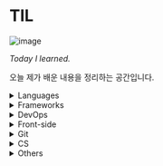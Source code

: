 # TIL

![image](resources/image.jpg)

*Today I learned.*

오늘 제가 배운 내용을 정리하는 공간입니다.

<details>
  <summary>Languages</summary>
  <ul>
    <li>
      <details>
      <summary><a href="languages/java.md" target="_blank">Java</a></summary>
        <ul>
          <li><a href="languages/java.md#fature" target="_blank">Java의 특징</a></li>
          <li><a href="languages/java.md#philosophy" target="_blank">Java의 철학</a></li>
          <li><a href="languages/java.md#run-java-cli" target="_blank">IDE없이 컴파일, 실행하기</a></li>
          <li><a href="languages/java.md#java-type" target="_blank">기본형 타입과 참조형 타입</a></li>
          <li><a href="languages/java.md#access-modifier" target="_blank">접근제한자</a></li>
          <li><a href="languages/java.md#string-methods" target="_blank">String 클래스</a></li>
          <li><a href="languages/java.md#getclass" target="_blank">클래스 타입 반환하기</a></li>
          <li><a href="languages/java.md#enum" target="_blank">enum</a></li>
          <li><a href="languages/java.md#wrapper-class" target="_blank">Wrapper Class</a></li>
          <li><a href="languages/java.md#date" target="_blank">Date</a></li>
          <li><a href="languages/java.md#javadoc" target="_blank">JavaDoc</a></li>
          <li><a href="languages/java.md#math" target="_blank">Math</a></li>
          <li><a href="languages/java.md#scanner" target="_blank">Scanner</a></li>
          <li><a href="languages/java.md#length" target="_blank">length, length(), size()</a></li>
          <li><a href="languages/java.md#equals" target="_blank">==과 equals()</a></li>
          <li><a href="languages/java.md#identityHashCode" target="_blank">객체 주소값 확인 ( identityHashCode() )</a></li>
          <li><a href="languages/java.md#ternary" target="_blank">삼항연산자</a></li>
          <li><a href="languages/java.md#switch" target="_blank">switch문</a></li>
          <li><a href="languages/java.md#touppercase" target="_blank">문자열 변환 함수</a></li>
          <li><a href="languages/java.md#lombok" target="_blank">Lombok</a></li>
          <li><a href="languages/java.md#javabean" target="_blank">JavaBean</a></li>
        </ul>
      </details>
    </li>
    <li>
      <details>
      <summary><a href="languages/python.md" target="_blank">Python</a></summary>
        <ul>
          <li><a href="languages/python.md#feature" target="_blank">파이썬의 특징</a></li>
          <li><a href="languages/python.md#interpretor" target="_blank">인터프리터 언어</a></li>
          <li><a href="languages/python.md#indent" target="_blank">인덴트</a></li>
        </ul>
      </details>
    </li>
    <li>
      <details>
      <summary><a href="languages/sql.md" target="_blank">SQL (oracle)</a></summary>
        <ul>
          <li><a href="languages/sql.md#overview" target="_blank">데이터베이스 개요</a></li>
          <li><a href="languages/sql.md#proscons" target="_blank">데이터베이스의 장단점</a></li>
          <ul>
            <li><a href="languages/sql.md#pros" target="_blank">장점</a></li>
            <li><a href="languages/sql.md#cons" target="_blank">단점</a></li>
          </ul>
          <li><a href="languages/sql.md#term" target="_blank">데이터베이스 관련 용어</a></li>
          <ul>
            <li><a href="languages/sql.md#ddl" target="_blank">DDL</a></li>
            <li><a href="languages/sql.md#dml" target="_blank">DML</a></li>
            <li><a href="languages/sql.md#dcl" target="_blank">DCL</a></li>
            <li><a href="languages/sql.md#dbms" target="_blank">DBMS</a></li>
            <li><a href="languages/sql.md#rdbms" target="_blank">RDBMS</a></li>
          </ul>
          <li><a href="languages/sql.md#show-all-tables" target="_blank">오라클에서 전체 테이블 조회하기</a></li>
          <li><a href="languages/sql.md#create-account" target="_blank">오라클 DB 계정 생성하고 전환하기</a></li>
          <li><a href="languages/sql.md#drop-account" target="_blank">오라클 DB 계정 삭제하기</a></li>
          <li><a href="languages/sql.md#create-table" target="_blank">테이블 생성하기</a></li>
          <li><a href="languages/sql.md#desc" target="_blank">데이터 구조 조회하기 (DESC)</a></li>
          <li><a href="languages/sql.md#insert-into-table" target="_blank">데이터 삽입하기</a></li>
          <li><a href="languages/sql.md#drop-table" target="_blank">테이블 삭제하기</a></li>
          <li><a href="languages/sql.md#show-all-columns" target="_blank">테이블 전체 컬럼 조회</a></li>
          <li><a href="languages/sql.md#show-specific-columns" target="_blank">선택적 데이터 조회</a></li>
          <li><a href="languages/sql.md#show-columns-while-condition" target="_blank">조건에 따른 데이터 조회</a></li>
          <li><a href="languages/sql.md#select-order" target="_blank">정렬하여 조회하기 (이름순으로 조회시, 동명이면 생일순)</a></li>
          <li><a href="languages/sql.md#limit" target="_blank">데이터 출력 수 결정하기 (LIMIT)</a></li>
          <li><a href="languages/sql.md#distinct" target="_blank">중복제거 조회 (DISTINCT)</a></li>
          <li><a href="languages/sql.md#sql-math" target="_blank">연산처리</a></li>
        </ul>
      </details>
    </li>
  </ul>
</details>
<details>
  <summary>Frameworks</summary>
  <ul>
    <li>
      <details>
      <summary><a href="https://github.com/youngjinmo/TIL/tree/master/frameworks/spring-framework">Spring Framework</a></summary>
      	<ul>
    			<li>
          	<details>
          		<summary><a href="frameworks/spring-framework/spring-boot.md" target="_blank">Spring Boot</a></summary>
              <ul>
                <li><a href="frameworks/spring-framework/spring-boot.md#feature" target="_blank">Spring Boot 특징</a></li>
                <li><a href="frameworks/spring-framework/spring-boot.md#config" target="_blank">Spring Boot auto-configuration</a></li>
                <li><a href="frameworks/spring-framework/spring-boot.md#error" target="_blank">에러페이지 핸들링</a></li>
                <li><a href="frameworks/spring-framework/spring-boot.md#get-mapping-multi" target="_blank">@GetMapping 어노테이션으로 다중맵핑하기</a></li>
                <li><a href="frameworks/spring-framework/spring-boot.md#h2-databse" target="_blank">h2 데이터베이스 마이그레이션</a></li>
                <li><a href="frameworks/spring-framework/spring-boot.md#datasource-autocofig" target="_blank">DB 에러발생 무시하고 프로젝트 실행하기</a></li>
              </ul>
            </details>
          </li>
          <li>
          	<details>
          		<summary><a href="frameworks/spring-framework/spring-security.md" target="_blank">Spring Security</a></summary>
              <ul>
                <li><a href="frameworks/spring-framework/spring-security.md#oatuh2" target="_blank">OAuth2</a></li>
              </ul>
            </details>
          </li>
          <li>
            <details>
              <summary><a href="frameworks/spring-framework/jpa.md" target="_blank">JPA</a></summary>
              <ul>
                <li><a href="frameworks/spring-framework/jpa.md#hibernate" target="_blank">Hibernate</a></li>
              </ul>
            </details>
          </li>
  		</ul>
      </details>
    </li>
    <li>
      <details>
        <summary><a href="frameworks/django.md" target="_blank">Django</a></summary>
        <ul>
          <li><a href="frameworks/django.md#mtv" target="_blank">MTV</a></li>
          <li><a href="frameworks/django.md#virtualenv" target="_blank">virtualenv</a></li>
          <li><a href="frameworks/django.md#start-django" target="_blank">Django 실행환경 구성하기</a></li>
          <li><a href="frameworks/django.md#startproject" target="_blank">start project</a></li>
          <li><a href="frameworks/django.md#migrate" target="_blank">데이터베이스 마이그레이션</a></li>
          <li><a href="frameworks/django.md#runserver" target="_blank">서버 실행하기</a></li>
        </ul>
      </details>
    </li>
  </ul>
</details>
<details>
  <summary>DevOps</summary>
  <ul>
    <li>
      <details>
        <summary><a href="DevOps/Linux.md" target="_blank">Linux</a></summary>
        <ul>
          <li>
            <details>
              <summary><a href="DevOps/Linux.md#commands" target="_blank">명령어</a></summary>
              <ul>
                <li><a href="DevOps/Linux.md#shell-kernel" target="_blank">Shell과 Kernel</a></li>
                <li><a href="DevOps/Linux.md#check-os" target="_blank">운영체제 확인</a></li>
                <li><a href="DevOps/Linux.md#uname-m" target="_blank">비트(32/64) 확인</a></li>
                <li><a href="DevOps/Linux.md#mv" target="_blank">파일 이동(mv)</a></li>
                <li><a href="DevOps/Linux.md#symboliclink" target="_blank">Symbolic Link</a></li>
                <li><a href="DevOps/Linux.md#find" target="_blank">find - 파일/디렉토리 찾기</a></li>
                <li><a href="DevOps/Linux.md#grep" target="_blank">grep - 문서내 검색</a></li>
                <li><a href="DevOps/Linux.md#save-output" target="_blank">콘솔 결과 출력 저장</a></li>
                <li><a href="DevOps/Linux.md#combine-commands" target="_blank">복수의 명령어 동시실행</a></li>
                <li><a href="DevOps/Linux.md#caffeinate" target="_blank">슬립모드 진입방지 (caffeinate)</a></li>
                <li><a href="DevOps/Linux.md#ubuntu-reboot" target="_blank">시스템 재부팅</a></li>
                <li><a href="DevOps/Linux.md#ifconfig" target="_blank">ip주소 확인하기</a></li>
                <li><a href="DevOps/Linux.md#change-localtime" target="_blank">서버시간 변경하기</a></li>
                <li><a href="DevOps/Linux.md#setup-locale" target="_blank">UTF-8 인코딩 설정(한국어 설정)</a></li>
                <li><a href="DevOps/Linux.md#passwd" target="_blank">계정 비밀번호 설정하기</a></li>
                <li><a href="DevOps/Linux.md#sudo-su" target="_blank">계정 전환하기</a></li>
                <li><a href="DevOps/Linux.md#hostname" target="_blank">호스트네임 변경하기</a></li>
                <li><a href="DevOps/Linux.md#wget" target="_blank">wget으로 파일다운로드</a></li>
                <li><a href="DevOps/Linux.md#adduser" target="_blank">계정 생성하기</a></li>
                <li><a href="DevOps/Linux.md#passwd" target="_blank">사용자 목록 조회하는 4가지 방법</a></li>
                <li><a href="DevOps/Linux.md#userdel" target="_blank">계정 삭제하기</a></li>
                <li><a href="DevOps/Linux.md#password" target="_blank">우분투 패스워드 설정하기</a></li>
                <li><a href="DevOps/Linux.md#install-jdk" target="_blank">JDK 설치하기</a></li>
              </ul>
            </details>
          </li>
          <li>
            <details>
              <summary><a href="DevOps/Linux.md#vim" target="_blank">Vim</a></summary>
              <ul>
                <li><a href="DevOps/Linux.md#vi-input" target="_blank">입력 명령어</a></li>
            		<li><a href="DevOps/Linux.md#vi-move" target="_blank">이동 명령어</a></li>
      					<li><a href="DevOps/Linux.md#vi-filestatus" target="_blank">파일 상태 명령어</a></li>
								<li><a href="DevOps/Linux.md#vimrc" target="_blank">IDE처럼 사용을 위한 Vim 셋팅하기</a></li>
                <li><a href="DevOps/Linux.md#vim-v" target="_blank">한 글자/한 줄씩 드래그 하기</a></li>
              </ul>
            </details>
          </li>
          <li>
            <details>
              <summary><a href="DevOps/Linux.md#apt-get" target="_blank">패키지 관리툴 (apt-get)</a></summary>
              <ul>
                <li><a href="DevOps/Linux.md#difference-between-update-upgrade" target="_blank">update와 upgrade의 차이</a></li>
                <li><a href="DevOps/Linux.md#install-remove" target="_blank">apt-get 패키지 설치/삭제하기</a></li>
                <li><a href="DevOps/Linux.md#asciinema" target="_blank">터미널 녹화기 asciinema</a></li>
              </ul>
            </details>
          </li>
        </ul>
      </details>
    </li>
    <li>
      <details>
        <summary><a href="DevOps/AWS.md" target="_blank">AWS</a></summary>
        <ul>
          <li><a href="DevOps/AWS.md#region" target="_blank">Region과 Availability zone</a></li>
          <li><a href="DevOps/AWS.md#ec2" target="_blank">EC2 인스턴스의 기능</a></li>
          <li><a href="DevOps/AWS.md#ssh-i" target="_blank">터미널로 EC2 인스턴스 SSH 접속</a></li>
          <li><a href="DevOps/AWS.md#locale-ko-utf8" target="_blank">EC2 언어 설정</a></li>
          <li><a href="DevOps/AWS.md#setpasswd" target="_blank">Amazon Linux 비밀번호 변경/설정하기</a></li>
          <li><a href="DevOps/AWS.md#awscli" target="_blank">awscli 설치하기</a></li>
          <li><a href="DevOps/AWS.md#start-apache2" target="_blank">Apache2 웹서버 실행</a></li>
          <li><a href="DevOps/AWS.md#autoload-pem" target="_blank">키페어(.pem) 자동으로 읽어오기</a></li>
          <li><a href="DevOps/AWS.md#install-jdk-amazonlinux" target="_blank">Amazon Linux에 Java 설치하기</a></li>
          <li><a href="DevOps/AWS.md#which" target="_blank">Java 설치 경로 찾기</a></li>
          <li><a href="DevOps/AWS.md#install-maven" target="_blank">Amazon Linux에 메이븐 설치하기</a></li>
          <li><a href="DevOps/AWS.md#java-build" target="_blank">Java 프로그램 빌드하기 (maven/gradle)</a></li>
          <li><a href="DevOps/AWS.md#java-jar" target="_blank">Java 프로그램 실행하기 (jar파일 실행)</a></li>
          <li><a href="DevOps/AWS.md#redirect-8080" target="_blank">포트번호 8080으로 리다이렉트 하기</a></li>
          <li><a href="DevOps/AWS.md#tmux" target="_blank">터미널 백그라운드에서 서버 실행하기(tmux)</a></li>
        </ul>
      </details>
    </li>
    <li>
      <details>
        <summary><a href="DevOps/Docker.md" target="_blank">Docker</a></summary>
        <ul>
          <li><a href="DevOps/Docker.md#intro" target="_blank">도커?</a></li>
          <li><a href="DevOps/Docker.md#installation" target="_blank">도커 설치</a></li>
          <li><a href="DevOps/Docker.md#create-image" target="_blank">이미지 설치하기</a></li>
          <li><a href="DevOps/Docker.md#rename-image" target="_blank">이미지 이름 변경</a></li>
          <li><a href="DevOps/Docker.md#create-container" target="_blank">컨테이너 생성하기</a></li>
          <li><a href="DevOps/Docker.md#change-container" target="_blank">컨테이너 이름 변경</a></li>
          <li><a href="DevOps/Docker.md#control-container" target="_blank">컨테이너 시작/중단하기</a></li>
          <li><a href="DevOps/Docker.md#images" target="_blank">도커 이미지 조회하기</a></li>
          <li><a href="DevOps/Docker.md#ps" target="_blank">도커 컨테이너 조회하기</a></li>
          <li><a href="DevOps/Docker.md#exec-imageid-bash" target="_blank">bash모드로 컨테이너 진입</a></li>
          <li><a href="DevOps/Docker.md#rm-container" target="_blank">컨테이너 삭제</a></li>
          <li><a href="DevOps/Docker.md#rmi-image" target="_blank">이미지 삭제</a></li>
          <li><a href="DevOps/Docker.md#compose" target="_blank">도커 컴포즈</a></li>
        </ul>
      </details>
    </li>
    <li>
    <details>
        <summary><a href="DevOps/Jenkins.md" target="_blank">Jenkins</a></summary>
        <ul>
            <li><a href="DevOps/Jenkins.md#jenkins" target="_blank">Jenkins란?</a></li>
            <li><a href="DevOps/Jenkins.md#install" target="_blank">설치하기</a></li>
            <li><a href="DevOps/Jenkins.md#start" target="_blank">실행하기</a></li>
        </ul>
    </details>
    </li>
  </ul>
</details>
<details>
  <summary>Front-side</summary>
  <ul>
    <li>
      <details>
        <summary><a href="front-side/template-engines/template-engines.md" target="_blank">Template Engines</a></summary>
        <ul>
          <li>
            <details>
              <summary><a href="front-side/template-engines/mustache.md#mustache" target="_blank">Mustache</a></summary>
              <ul>
                <li><a href="front-side/template-engines/mustache.md#getting-started" target="_blank">mustache 시작하기</a></li>
                <li><a href="front-side/template-engines/mustache.md#refactor" target="_blank">화면 분할하기 (중복제거)</a></li>
                <li><a href="front-side/template-engines/mustache.md#update-form" target="_blank">update form구현하기</a></li>
              </ul>
            </details>
          </li>
        </ul>
      </details>
    </li>
    <li>
      <details>
        <summary><a href="front-side/html.md" target="_blank">HTML</a></summary>
        <ul>
          <li><a href="front-side/html.md#datails" target="_blank">details</a></li>
        </ul>
      </details>
    </li>
    <li>
      <details>
        <summary><a href="front-side/CSS.md" target="_blank">CSS</a></summary>
        <ul>
          <li><a href="front-side/CSS.md#word-break" target="_blank">word-break</a></li>
          <li><a href="front-side/CSS.md#apply-style-to-multiple-ids" target="_blank">복수의 id에 CSS 적용</a></li>
          <li><a href="front-side/CSS.md#margin-and-padding" target="_blank">margin과 padding 차이</a></li>
          <li><a href="front-side/CSS.md#mix-blend-mode" target="_blank">이미지 흑백 전환 효과주기</a></li>
          <li><a href="front-side/CSS.md#align" target="_blank">텍스트/이미지 정렬</a></li>
        </ul>
      </details>
    </li>
  </ul>
</details>
<details>
      <summary>Git</summary>
      <ul>
        <li><a href="vcs/git.md#staging-commit" target="_blank">Staging과 Commit</a></li>
        <li><a href="vcs/git.md#add-p" target="_blank">파일단위 아닌 변경사항 단위로 커밋하기</a></li>
        <li><a href="vcs/git.md#restore" target="_blank">Unstaging</a></li>
        <li><a href="vcs/git.md#log-decorate" target="_blank">git log 그래프로 보기</a></li>
        <li><a href="vcs/git.md#create-branch" target="_blank">브랜치 생성하기</a></li>
        <li><a href="vcs/git.md#move-branch" target="_blank">브랜치 이동하기</a></li>
        <li><a href="vcs/git.md#delete-branch" target="_blank">브랜치 삭제하기</a></li>
        <li><a href="vcs/git.md#delete-origin-branch" target="_blank">원격 저장소 브랜치 삭제하기</a></li>
        <li><a href="vcs/git.md#change-branch-name" target="_blank">브랜치 이름 변경하기</a></li>
        <li><a href="vcs/git.md#rebase-merged" target="_blank">커밋 합치기 with rebase</a></li>
        <li><a href="vcs/git.md#rebase-change-sequence" target="_blank">커밋 순서 바꾸기 with rebase</a></li>
        <li><a href="vcs/git.md#rebase-change-commit-m" target="_blank">커밋메세지 변경하기 with rebase</a></li>
        <li><a href="vcs/git.md#commit-amend" target="_blank">최신 커밋 메세지 변경하기</a></li>
        <li><a href="vcs/git.md#diff-head" target="_blank">최신 커밋과 현재 status 비교</a></li>
        <li><a href="vcs/git.md#diff-head-before" target="_blank">최신 커밋과 그 이전 커밋 비교</a></li>
        <li><a href="vcs/git.md#stash" target="_blank">stash</a></li>
        <li><a href="vcs/git.md#git-checkout-from-head" target="_blank">HEAD가 바라보는 커밋 변경하기</a></li>
        <li><a href="vcs/git.md#set-url" target="_blank">원격 저장소 변경하기</a></li>
        <li><a href="vcs/git.md#fork" target="_blank">Fork</a></li>
        <li><a href="vcs/git.md#pr" target="_blank">PR</a></li>
        <li><a href="vcs/git.md#gitignore" target="_blank">.gitignore</a></li>
        <li><a href="vcs/git.md#config" target="_blank">git config 설정</a></li>
        <li><a href="vcs/git.md#credential" target="_blank">Github Credential 저장</a></li>
        <li><a href="vcs/git.md#add-ssh" target="_blank">Github에 SSH 등록하기</a></li>
        <li><a href="vcs/git.md#license" target="_blank">레파지토리 라이센스</a></li>
        <li><a href="vcs/git.md#gitmessage" target="_blank">커밋 템플릿 만들기</a></li>
      </ul>
      </details>
<details>
  <summary>CS</summary>
  <ul>
    <li>
      <details>
        <summary><a href="CS/network/HTTP.md" target="_blank">HTTP</a></summary>
        <ul>
          <li><a href="CS/network/HTTP.md#get-post" target="_blank">GET/POST</a></li>
          <li><a href="CS/network/HTTP.md#uri-url" target="_blank">URI와 URL</a></li>
        </ul>
      </details>
    </li>
  </ul>
</details>
<details>
  <summary>Others</summary>
  <ul>
    <li>
      <details>
      <summary><a href="Others/reg.md" target="_blank">정규표현식</a></summary>
      <ul>
        <li><a href="Others/reg.md#digit-single" target="_blank">숫자 대표문자 (한 글자만)</a></li>
        <li><a href="Others/reg.md#word-single" target="_blank">글자 대표문자 (한 글자만)</a></li>
        <li><a href="Others/reg.md#multiple" target="_blank">문자 여러개</a></li>
        <li><a href="Others/reg.md#atleast-one" target="_blank">0개 이상</a></li>
        <li><a href="Others/reg.md#isExist" target="_blank">x가 있을수도 있고, 없을 수도 있고</a></li>
        <li><a href="Others/reg.md#isExist-multiple" target="_blank">x 또는 y가 있을수도 있고, 없을 수도 있고</a></li>
        <li><a href="Others/reg.md#select-word-by-specific-number" target="_blank">특정 글자 수의 문자만 조회</a></li>
        <li><a href="Others/reg.md#select-word-by-numbers" target="_blank">글자 수 조건 추가하여 문자 조회</a></li>
        <li><a href="Others/reg.md#select-specific-word" target="_blank">특정 문자만 조회</a></li>
        <li><a href="Others/reg.md#select-all-small-alphabets" target="_blank">소문자 알파벳 전체를 조회하기</a></li>
        <li><a href="Others/reg.md#select-korean" target="_blank">한글단어 조회</a></li>
        <li><a href="Others/reg.md#select-other-words" target="_blank">기타 대표문자</a></li>
        <li><a href="Others/reg.md#regbylanguages" target="_blank">언어별 정규표현식</a></li>
      </ul>
      </details>
    </li>
    <li>
      <details>
      <summary><a href="Others/Errors.md" target="_blank">Errors</a></summary>
      <ul>
        <li><a href="Others/Errors.md#reimport-gradle" target="_blank">Gradle이 정상적으로 작동하지 않을때</a></li>
      </ul>
      </details>
    </li>
    <li>
      <details>
      <summary><a href="Others/mac.md" target="_blank">MacOS</a></summary>
      <ul>
        <li><a href="Others/mac.md#homebrew" target="_blank">Homebrew</a></li>
        <li><a href="Others/mac.md#package-tree" target="_blank">tree 패키지</a></li>
        <li><a href="Others/mac.md#commandlinetools" target="_blank">Xcode 대신 Command Line Tools 사용하기</a></li>
        <li><a href="Others/mac.md#xcrun-error" target="_blank">xcrun error</a></li>
        <li><a href="Others/mac.md#killproc">특정포트 사용중인 프로세스 종료하기</a></li>
        <li><a href="Others/mac.md#iconv">한글 깨진 파일 UTF-8 변환해서 복구하기 (iconv)</a></li>
        <li><a href="Others/mac.md#nopoweronmymac">맥 전원버튼 눌러도 안켜질때</a></li>
        <li><a href="Others/mac.md#ios-backup-directory">ios 백업 데이터 저장 디렉토리</a></li>
      </ul>
      </details>
    </li>
    <li>
      <details>
      <summary><a href="Others/pi.md" target="_blank">Raspberry Pi</a></summary>
      <ul>
        <li><a href="Others/pi.md#enable-ssh" target="_blank">SSH 활성화</a></li>
        <li><a href="Others/pi.md#ssh-mac" target="_blank">맥에서 라즈베리파이 SSH 접속</a></li>
        <li><a href="Others/pi.md#install-docker" target="_blank">도커 설치</a></li>
      </ul>
      </details>
    </li>
  </ul>
</details>


<br>

